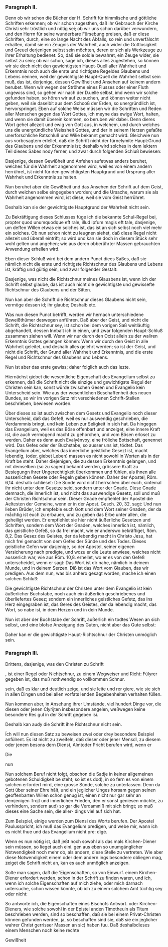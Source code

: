 
<!-- Seite 114 -->
### Paragraph II. ###

Denn ob wir schon die Bücher der H. Schrift
für himmlische und göttliche Schriften erkennen; ob
wir schon zugesthen, daß ihr Gebrauch der Kirche Christi
sehr tröstlich und nötig sei; ob wir uns schon darüber
verwundern, und den Herrn für seine wunderbare
Fürsebung preisen, daß er diese Schriften, durch, eine
so lange Nacht des Abfalls, so rein und unverfälscht erhalten,
damit sie ein Zeugnis der Wahrheit, auch wider
die Gottlosigkeit und Greuel derjenigen selbst sein möchten,
deren er sich als Werkzeuge zu ihrer Erhaltung bedienet:
So, daß sie soldie bewahret, ein Zeuge wider,
sie selbst zu sein; ob wir schon, sage ich, dieses alles 
zugestehen, so können wir sie doch nicht den gewichtigsten
Haupt-Ouell aller Wahrheit und Erkenntnis noch auch
die erste und richtigste Regeldes Glaubens und Lebens
nennen, weil der gewichtigste Haupt-Quell die Wahrheit
selbst sein muß, das ist, derjenige, dessen Gewißheit
und Ansehen auf keinem andern berubet. Wenn wir
wegen der Ströhme eines Flusses oder einer Fluth ungewiss<!-- Seite 115 -->
sind, so gehen wir nach der D.uelle selbst, imd wenn
wir solche gefunden haben, so hören wir auf zu suchen,
und können weiter nicht geben, weil sie daselbit aus dem
Schooß der Erden, so unergründlich ist, hervorspringet.
Eben auf solche Weise müssen wir die Schriften und
Reden aller Menschen gegen das Wort Gottes, ich
meyne das ewige Wort, halten, und wenn sie damit
überein kommen, so beruben wir dabei. Denn dieres
Wort gehet allezeit und ewig von Gott aus, in welchem,
und durch welches uns die unergründliche Weissheit
Gottes, und der in seinem Herzen gefaßte unerforschliche
Ratschluß und Wilie bekannt gemacht
wird. Gleichwie nun aus vorbcsagtem erlellet, daß
die Schrift nicht der fürnelymite Haupt:Grund des
Glaubens und der Erkenntnis ist; deshalb wird solches in
dem lektern Teil dieses Sabes nody ferner, und zwar
durch folgenden Schluß bewiesen:

Dasjenige, dessen Gewißheit und Anfehen aufetwas
anders beruhet, welches für die Wahrheit angenommen
wird, weil es von einem andern herrühret, ist nicht
für den gewichtigsten Hauptgrund und Ursprung aller
Wahrheit und Erkenntnis zu halten.

Nun beruhet aber die Gewißheit und das Ansehen
der Schrift auf dem Geist, durch welchen selbe eingegeben
worden; und die Ursache, warum sie als Wahrheit
angenommen wird, ist diese, weil sie vom Geist
herrühret.

Deshalb
 kan sie der gewichtigste Hauptgrund
der Wahrheit nicht sein.

Zu Bekräftigung dieses Schlusses füge ich die bekannte
Schul-Regel bei, propter quod unumquodque 
eft rale, illud ipfum magis eft tale, dasjenige,
um deffen Willen etwas ein solches ist, das ist an
sich selbst noch viel mehr ein solches. Ob nun schon
nicht zu leugnen siehet, daß diese Regel nicht allezeit und
überall eintrift; so wird und kan sie doch in diesem<!-- Seite 116 -->
Stück sehr wohl gelten und angehen; wie aus deren obberührter
Massen gebrauchten Anwendung erhellen
wird. 

Eben dieser Schluß wird bei dem andern Punct diees
Saßes, daß sie nämlich nicht die erste und richtigste
Richtschnur des Glaubens und Lebens ist,
kräftig und gültig sein, und zwar folgender Gestalt:

Dasjenige, was nicht die Richtschnur meines Glausbens
ist, wenn ich der Schrift selbst glaube, das ist auch
nicht die gewichtigste und gewissefte Richtschnur des
Glaubens und der Sitten.

Nun kan aber die Schrift die Richtschnur dieses
Glaubens nicht sein, vermöge dessen id;  ihr glaube;
Deshalb
 etc.

Was nun diesen Punct betrifft, werden wir hernach
unterschiedene Beweißthümer deswegen anführen.
Daß aber der Geist, und nicht die Schrift, die
Richtschnur sey, ist schon bei dem vorigen Saß weitläuftig
abgehandelt, dessen Innbalt ich in einen, und
zwar folgenden Haupt-Schluß zusammen ziehen will.
Wenn wir nur durch den Ocist allein zu der waliren Erkenntnis
Gottes gelangen können: Wenn wir durch
den Geist in alle Wahrheit geleitet, und deshalb alles gelehrt
werden; so ist der Geist, und nicht die Schrift, der
Grund aller Wahrheit und Erkenntnis, und die erste
Regel und Richtschnur des Glaubens und Lebens.

Nun ist aber das erste gewiss; daher folglich auch
das lezte.

Hiernächst giebet die wesentliche Eigenschaft des
Evangelium selbst zu erkennen, daß die Schrift nicht die
einzige und gewichtigste Riegul der Christen sein
kan, sonst würde zwischen Gesen und Evangelio kein
Unterscheid sein. Wie aus der wesentlichen Beschaffenheit
des neuen Bundes, so wir im vorigen Satz mit
verschiedenen Schrift-Stellen beschrieben, bewiesen
worden.<!-- Seite 117 -->

Über dieses so ist auch zwischen dem Gesetz und
Evangelio noch dieser Unterscheid, daß das Gefeß,
weil es nur auswendig geschrieben, die Verdammnis
bringt, und kein Leben zur Seligkeit in sich hat. Da
hingegen das Evangelium, weil es das Böse offenbart 
und anzeiget, eine innere Kraft ist, die auch vermögend 
macht zu gehorchen, und vom Bösen erloset zu werden. 
Daher es denn auch Evalyénvoy, eine fröliche Bottschaft,
genennet wird. Das Gefes oder der Buchstabe,
so ausser uns ist, tödtet. Das Evangelium 
aber, welches das innerliche geistliche Gesezt ist, macht
lebendig, (oder, giebet Leben) massen es nicht sowohl
in Worten als in der Kraft be steht. Daher diejenigen,
die zu dessen Erkenntnis gelangen, und mit demselben
(so zu sagen) bekannt werden, grössere Kraft zu
Besiegungn ihrer Ungerechtigkeit überkommen und fühlen,
als ihnen alle ausserlichen Gesete oder Regeln geben
können. Daher der Apostel, Röm. 6,14. deshalb
schlieset: Die Sünde wird nicht herrschen über
euch, sintemal ihr nicht unter dem Gesetze seid, 
sondern unter der Gnade. Diese Gnade demnach, 
die innerlich ist, und nicht das auswendige Gesetz, soll 
und muß der Christen Richtschnur sein. Dieser Gnade
empfiehlet der Apostel die Aeltesten der Gemeine, wenn
er in der Apost. Gesch. 20, 32. sagt: Und nun lieben
Brüder, ich empfeble euch Gott und dem
Wort seiner Gnaden, der da måchtig ist euch zu
erbauen, und zu geben das Erbe unter allen, die
geheiligt werden. Er empfiehlet sie hier nicht äußerliche
Gesetzen und Schriften, sondern dem Wort der
Gnaden, welches innerlich ist, nämlich, das geistliche
Gefeß, so da frei macht, wie er anderswo bekräftiget,
Röm. 8,2. Das Gesez des Geistes, der da lebendig
macht in Christo Jesu, hat mich frei gemacht
von dem Gefes der Sünde und des Todes.
Dieses geistliche Gefen war dasjenige, so der Apostel,<!-- Seite 118 -->
seiner eigenen Versicherung nach predigte, und wozu
er die Leute anwiese, welches nicht ausserlich war, wie
aus Röm. 10,8. erhellet, wo er es von den Gefeß unterscheidet,
wenn er sagt: Das Wort ist dir nahe,
nämlich in deinem Munde, und in deinem Serzen.
Diß ist das Wort vom Glauben, das wir predigen.
Aus dem nun, was bis anhero gesagt worden,
mache ich einen solchen Schluß:

Die gewichtigste Richtschnur der Christen unter dem
Evangelio ist kein äußerlicher Buchstabe, noch auch ein
äußerlich geschriebenes und überliefertes Gesez; sondern
ein innerliches geistliches Gefetz, das ins Herz
eingegraben ist, das Geres des Geistes, der da lebendig
macht, das Wort, so nabe ist, in dem
Herzen und in dein Munde.

Nun ist aber der Buchstabe der Schrift, äußerlich
ein todtes Wesen an sich selbst, und eine blofse Anzeigung
des Guten, nicht aber das Gute selbst:

Daher kan er die gewichtigste Haupt-Richtschnur der
Christen unmöglich sein.

<!-- Seite 118 -->
### Paragraph III. ###


Drittens, dasjenige, was den Christen zu Schrift

, ist einer Regel oder Nichtschnur, zu einem Wegweiser und Richt: Fülyrer gegeben ist, das muß nothwendig so vollkommen Schnur.

sein, daß es klar und deutlich zeige, und sie leite und rer giere, wie sie sich in allen Dingen und bei allen vorfats lenden Begebenheiten verhalten füllen.

Nun kommen aber, in Ansehung ihrer Umstände, viel hundert Dinge vor, die diesen oder jenen Clyrijten insbesondere angelen, weßwegen keine besondere Res gul in der Schrift gegeben isi.

Deshalb
 kan audy die Schrift ihre Richtschnur nicht sein.

Ích will nun diesen Satz zu beweisen zwei oder drey besondere Beispiel anfülrent. Es ist nicht zu zweifeln, daß dieser oder jener Mensdl, zu diesem oder jenem besons dern Dienst, Almtoder Pricht berufen wird, wenn er

Die

nun

 Nun solchem Beruf nicht folgt, obschon die Sadje in 
keiner allgemeinen gebotenen Schuldigkeit be steht; so 
ist es dod), in so fern es von einem solchen erfordert 
mird, eine grosse Sünde, solche zu unterlassen. Denn 
da Gott über seiner Ehre hålt, und ein jeglicher Unges 
horsam gegen seinen geoffenbarten Willen schon genug 
ist, einen nicht nur gar sehr an demjenigen Trojt und 
innerlichen Frieden, den er sonst geniesen möchte, zu 
verhindern, sondern aud) so gar die Verdamıniß mit 
sich bringt; so muß dieses eine Sache sein, die aller- 
dings viel auf sich hat. 

  Zum Beispiel, einige werden zum Diensi des 
Worts berufen. Der Apostel Paulusspricht, ich muß 
das Evangelium predigen, und webe mir, wann 
ich es nicht thue und das Evangelium nicht pre: 
dige. 

Wenn es nun nötig ist, daß jeßt noch sowohl als das mals Kirchen-Diener sein müssen, so lieget auch eini. gen aus eben so unumgänglicher Notwendigkeit noch mehr ob, als andern, diese Stelle zu vertreten. Wie aber diese Notwendigkeit einem oder dem andern ings besondere obliegen mag, zeiget die Schrift nicht an, kan es auch unmöglich anzeigen.

Solte man sagen, daß die 'Eigenschaften, so von Einwurf. einem Kirchen-Diener erfordert werden, schon in der Schrift zu finden waren, und ich, wenn ich solche Eigenschaften auf mich ziehe, oder mich darnach untersuche, schon wissen könnte, ob ich zu einem solchem Amt tüchtig sey oder nicht:

So antworte ich, die Eigenschaften eines Bischofs Antwort. oder Kirchen-Dieners, wie solche sowohl in der Epistel anden Timotheuin als Titum beschrieben werden, sind so beschaffen, daß sie bei einem Privat-Christen können gefunden werden, ja, so beschaffen sind sie, daß sie ein jeglicher wahrer Christ gerrisser Massen an sic) haben fuu. Daß deshalbdieses einem Menschen noch keine rechte

Gewißheit



